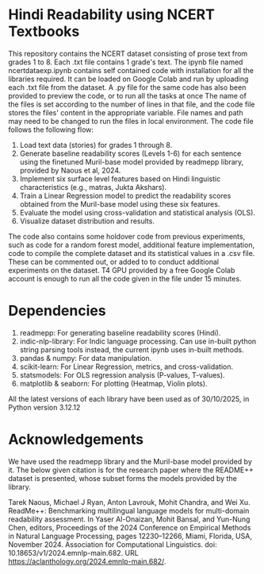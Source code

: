 # Hindi Readability using NCERT Textbooks
This repository contains the NCERT dataset consisting of prose text from grades 1 to 8. Each .txt file contains 1 grade's text.
The ipynb file named ncertdataexp.ipynb contains self contained code with installation for all the libraries required. It can be loaded on Google Colab and run by uploading each .txt file from the dataset. A .py file for the same code has also been provided to preview the code, or to run all the tasks at once
The name of the files is set according to the number of lines in that file, and the code file stores the files' content in the appropriate variable.
File names and path may need to be changed to run the files in local environment.
The code file follows the following flow:
  1. Load text data (stories) for grades 1 through 8.
  2. Generate baseline readability scores (Levels 1-6) for each sentence using the finetuned Muril-base model provided by readmepp library, provided by Naous et al, 2024.
  3. Implement six surface level features based on Hindi linguistic characteristics (e.g., matras, Jukta Akshars).
  4. Train a Linear Regression model to predict the readability scores obtained from the Muril-base model using these six features.
  5. Evaluate the model using cross-validation and statistical analysis (OLS).
  6. Visualize dataset distribution and results.

The code also contains some holdover code from previous experiments, such as code for a random forest model, additional feature implementation, code to compile the complete dataset and its statistical values in a .csv file. These can be commented out, or added to to conduct additional experiments on the dataset.
T4 GPU provided by a free Google Colab account is enough to run all the code given in the file under 15 minutes. 
# Dependencies  
  1. readmepp: For generating baseline readability scores (Hindi).
  2. indic-nlp-library: For Indic language processing. Can use in-built python string parsing tools instead, the current ipynb uses in-built methods.
  3. pandas & numpy: For data manipulation.
  4. scikit-learn: For Linear Regression, metrics, and cross-validation.
  5. statsmodels: For OLS regression analysis (P-values, T-values).
  6. matplotlib & seaborn: For plotting (Heatmap, Violin plots).

All the latest versions of each library have been used as of 30/10/2025, in Python version 3.12.12
# Acknowledgements
We have used the readmepp library and the Muril-base model provided by it. The below given citation is for the research paper where the README++ dataset is presented, whose subset forms the models provided by the library.

Tarek Naous, Michael J Ryan, Anton Lavrouk, Mohit Chandra, and Wei Xu. ReadMe++: Benchmarking multilingual language models for multi-domain readability assessment. In Yaser Al-Onaizan, Mohit Bansal, and Yun-Nung Chen, editors, Proceedings of the 2024 Conference on Empirical Methods in Natural Language Processing, pages 12230–12266, Miami, Florida, USA, November 2024. Association for Computational Linguistics. doi: 10.18653/v1/2024.emnlp-main.682. URL https://aclanthology.org/2024.emnlp-main.682/.
